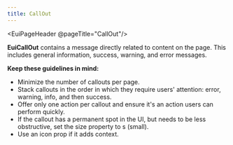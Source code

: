 ```yaml
---
title: CallOut
---
```


<EuiPageHeader @pageTitle="CallOut"/>

<EuiSpacer />
  <EuiText>
  <p>
   <strong>EuiCallOut</strong> contains a message directly related to content on the page. This includes general information, success, warning, and error messages.</p><p><strong>Keep these guidelines in mind:</strong></p><ul><li>Minimize the number of callouts per page.</li><li>Stack callouts in the order in which they require users' attention: error, warning, info, and then success.</li><li>Offer only one action per callout and ensure it's an action users can perform quickly.</li><li>If the callout has a permanent spot in the UI, but needs to be less obstructive, set the <EuiCode @language="text">size</EuiCode> property to <EuiCode @language=="text">s</EuiCode> (small).</li><li>Use an <EuiCode @language="text">icon</EuiCode> prop if it adds context.</li></ul>
</EuiText>

<EuiHorizontalRule />
